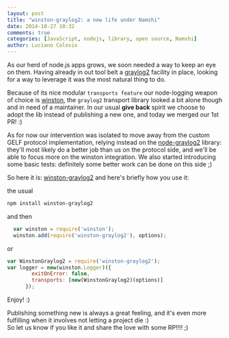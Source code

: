 ```yaml
---
layout: post
title: "winston-graylog2: a new life under Namshi"
date: 2014-10-27 10:32
comments: true
categories: [JavaScript, nodejs, library, open source, Namshi]
author: Luciano Colosio
---
```


As our herd of node.js apps grows, we soon needed a way to keep an eye on them.
Having already in out tool belt a [graylog2](http://www.graylog2.org/) facility in place, looking for a way to leverage it was the most natural thing to do.

Because of its nice modular `transports feature` our node-logging weapon of choice is [winston](https://github.com/flatiron/winston), the `graylog2` transport library looked a bit alone though and in need of a maintainer.
In our usual **give back** spirit we choose to adopt the lib instead of publishing a new one, and today we merged our 1st PR! :)

As for now our intervention was isolated to move away from the custom GELF protocol implementation, relying instead on the [node-graylog2](https://github.com/Wizcorp/node-graylog2) library:
they'll most likely do a better job than us on the protocol side, and we'll be able to focus more on the winston integration.
We also started introducing some basic tests: definitely some better work can be done on this side ;)

So here it is: [winston-graylog2](https://github.com/namshi/winston-graylog2)
and here's briefly how you use it:

the usual
```bash
npm install winston-graylog2
```
and then

```javascript
  var winston = require('winston');
  winston.add(require('winston-graylog2'), options);

```

or

```javascript
var WinstonGraylog2 = require('winston-graylog2');
var logger = new(winston.Logger)({
        exitOnError: false,
        transports: [new(WinstonGraylog2)(options)]
      });
```

Enjoy! :)

Publishing something new is always a great feeling, and it's even more fulfilling when it involves not letting a project die :)<br> So let us know if you like it and share the love with some RP!!!! ;)